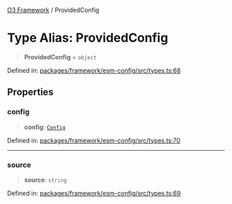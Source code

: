[O3 Framework](../API.md) / ProvidedConfig

# Type Alias: ProvidedConfig

> **ProvidedConfig** = `object`

Defined in: [packages/framework/esm-config/src/types.ts:68](https://github.com/openmrs/openmrs-esm-core/blob/main/packages/framework/esm-config/src/types.ts#L68)

## Properties

### config

> **config**: [`Config`](../interfaces/Config.md)

Defined in: [packages/framework/esm-config/src/types.ts:70](https://github.com/openmrs/openmrs-esm-core/blob/main/packages/framework/esm-config/src/types.ts#L70)

***

### source

> **source**: `string`

Defined in: [packages/framework/esm-config/src/types.ts:69](https://github.com/openmrs/openmrs-esm-core/blob/main/packages/framework/esm-config/src/types.ts#L69)

